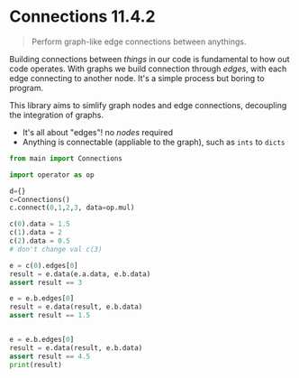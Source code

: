 # Connections 11.4.2

> Perform graph-like edge connections between anythings.

Building connections between _things_ in our code is fundamental to how out code operates. With graphs we build connection through _edges_, with each edge connecting to another node. It's a simple process but boring to program.

This library aims to simlify graph nodes and edge connections, decoupling the integration of graphs.

+ It's all about "edges"! no _nodes_ required
+ Anything is connectable (appliable to the graph), such as `ints` to `dicts`

```py
from main import Connections

import operator as op

d={}
c=Connections()
c.connect(0,1,2,3, data=op.mul)

c(0).data = 1.5
c(1).data = 2
c(2).data = 0.5
# don't change val c(3)

e = c(0).edges[0]
result = e.data(e.a.data, e.b.data)
assert result == 3

e = e.b.edges[0]
result = e.data(result, e.b.data)
assert result == 1.5


e = e.b.edges[0]
result = e.data(result, e.b.data)
assert result == 4.5
print(result)
```
